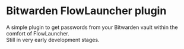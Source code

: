 # Bitwarden FlowLauncher plugin
A simple plugin to get passwords from your Bitwarden vault within the comfort of FlowLauncher. \
Still in very early development stages.
